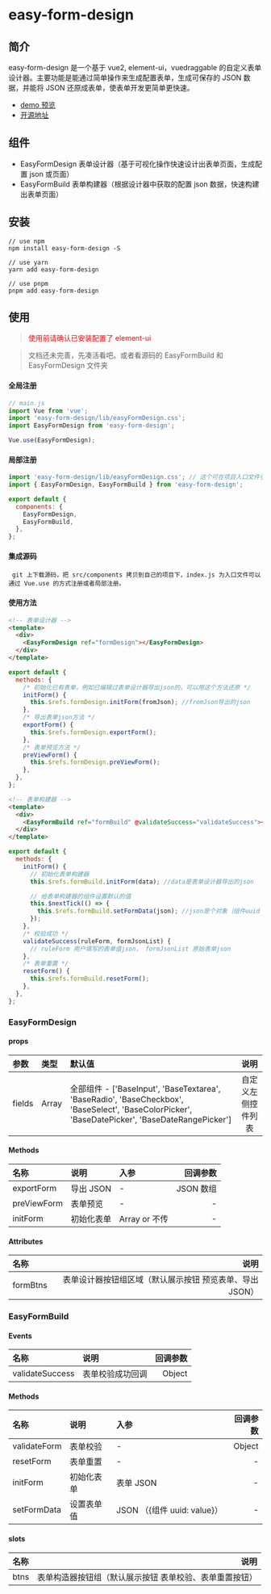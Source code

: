 # easy-form-design

## 简介

easy-form-design 是一个基于 vue2, element-ui，vuedraggable 的自定义表单设计器。主要功能是能通过简单操作来生成配置表单，生成可保存的 JSON 数据，并能将 JSON 还原成表单，使表单开发更简单更快速。

- [demo 预览](https://jywud314.gitee.io/easy-form-design)
- [开源地址](https://gitee.com/jywud314/easy-form-design.git)

## 组件

- EasyFormDesign 表单设计器（基于可视化操作快速设计出表单页面，生成配置 json 或页面）
- EasyFormBuild 表单构建器（根据设计器中获取的配置 json 数据，快速构建出表单页面）

## 安装

```shell
// use npm
npm install easy-form-design -S

// use yarn
yarn add easy-form-design

// use pnpm
pnpm add easy-form-design
```

## 使用

> <font color= "#FF0000">使用前请确认已安装配置了 element-ui</font>

> 文档还未完善，先凑活看吧。或者看源码的 EasyFormBuild 和 EasyFormDesign 文件夹

#### 全局注册

```js
// main.js
import Vue from 'vue';
import 'easy-form-design/lib/easyFormDesign.css';
import EasyFormDesign from 'easy-form-design';

Vue.use(EasyFormDesign);
```

#### 局部注册

```js
import 'easy-form-design/lib/easyFormDesign.css'; // 这个可在项目入口文件引入
import { EasyFormDesign, EasyFormBuild } from 'easy-form-design';

export default {
  components: {
    EasyFormDesign,
    EasyFormBuild,
  },
};
```

#### 集成源码

` git 上下载源码，把 src/components 拷贝到自己的项目下，index.js 为入口文件可以通过 Vue.use 的方式注册或者局部注册。`

#### 使用方法

```html
<!-- 表单设计器 -->
<template>
  <div>
    <EasyFormDesign ref="formDesign"></EasyFormDesign>
  </div>
</template>
```

```js
export default {
  methods: {
    /* 初始化已有表单，例如已编辑过表单设计器导出json的，可以用这个方法还原 */
    initForm() {
      this.$refs.formDesign.initForm(fromJson); //fromJson导出的json
    },
    /* 导出表单json方法 */
    exportForm() {
      this.$refs.formDesign.exportForm();
    },
    /* 表单预览方法 */
    preViewForm() {
      this.$refs.formDesign.preViewForm();
    },
  },
};
```

```html
<!-- 表单构建器 -->
<template>
  <div>
    <EasyFormBuild ref="formBuild" @validateSuccess="validateSuccess"></EasyFormBuild>
  </div>
</template>
```

```js
export default {
  methods: {
    initForm() {
      // 初始化表单构建器
      this.$refs.formBuild.initForm(data); //data是表单设计器导出的json

      // 给表单构建器的组件设置默认的值
      this.$nextTick(() => {
        this.$refs.formBuild.setFormData(json); //json是个对象｛组件uuid：默认值，组件uuid：默认值｝
      });
    },
    /* 校验成功 */
    validateSuccess(ruleForm, formJsonList) {
      // ruleForm 用户填写的表单值json， formJsonList 原始表单json
    },
    /* 表单重置 */
    resetForm() {
      this.$refs.formBuild.resetForm();
    },
  },
};
```

### EasyFormDesign

#### props

| 参数   | 类型  | 默认值                                                                                                                                          |        说明        |
| :----- | :---- | :---------------------------------------------------------------------------------------------------------------------------------------------- | :----------------: |
| fields | Array | 全部组件 - ['BaseInput', 'BaseTextarea', 'BaseRadio', 'BaseCheckbox', 'BaseSelect', 'BaseColorPicker', 'BaseDatePicker', 'BaseDateRangePicker'] | 自定义左侧控件列表 |

#### Methods

| 名称        | 说明       | 入参          |  回调参数 |
| :---------- | :--------- | :------------ | --------: |
| exportForm  | 导出 JSON  | -             | JSON 数组 |
| preViewForm | 表单预览   | -             |         - |
| initForm    | 初始化表单 | Array or 不传 |         - |

#### Attributes

| 名称     |                                                     说明 |
| :------- | -------------------------------------------------------: |
| formBtns | 表单设计器按钮组区域（默认展示按钮 预览表单、导出 JSON） |

### EasyFormBuild

#### Events

| 名称            | 说明             | 回调参数 |
| :-------------- | :--------------- | -------: |
| validateSuccess | 表单校验成功回调 |   Object |

#### Methods

| 名称         | 说明       | 入参                        | 回调参数 |
| :----------- | :--------- | :-------------------------- | -------: |
| validateForm | 表单校验   | -                           |   Object |
| resetForm    | 表单重置   | -                           |        - |
| initForm     | 初始化表单 | 表单 JSON                   |        - |
| setFormData  | 设置表单值 | JSON （{组件 uuid: value}） |        - |

#### slots

| 名称 |                                                    说明 |
| :--- | ------------------------------------------------------: |
| btns | 表单构造器按钮组（默认展示按钮 表单校验、表单重置按钮） |
